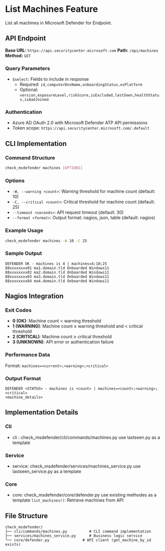# List Machines Feature

List all machines in Microsoft Defender for Endpoint.

## API Endpoint

**Base URL:** `https://api.securitycenter.microsoft.com`
**Path:** `/api/machines`
**Method:** `GET`

### Query Parameters
- `$select`: Fields to include in response
  - Required: `id,computerDnsName,onboardingStatus,osPlatform`
  - Optional: `version,exposureLevel,riskScore,isExcluded,lastSeen,healthStatus,isAadJoined`

### Authentication
- Azure AD OAuth 2.0 with Microsoft Defender ATP API permissions
- Token scope: `https://api.securitycenter.microsoft.com/.default`

## CLI Implementation

### Command Structure
```bash
check_msdefender machines [OPTIONS]
```

### Options
- `-W, --warning <count>`: Warning threshold for machine count (default: 10)
- `-C, --critical <count>`: Critical threshold for machine count (default: 25)
- `--timeout <seconds>`: API request timeout (default: 30)
- `--format <format>`: Output format: nagios, json, table (default: nagios)

### Example Usage
```bash
check_msdefender machines -W 10 -C 25
```

### Sample Output
```
DEFENDER OK - machines is 4 | machines=4;10;25
88xxxxxxxx01 ma1.domain.tld Onboarded Windows11
88xxxxxxxx02 ma2.domain.tld Onboarded Windows11
88xxxxxxxx03 ma3.domain.tld Onboarded Windows11
88xxxxxxxx04 ma4.domain.tld Onboarded Windows11
```

## Nagios Integration

### Exit Codes
- **0 (OK)**: Machine count < warning threshold
- **1 (WARNING)**: Machine count ≥ warning threshold and < critical threshold
- **2 (CRITICAL)**: Machine count ≥ critical threshold
- **3 (UNKNOWN)**: API error or authentication failure

### Performance Data
Format: `machines=<current>;<warning>;<critical>`

### Output Format
```
DEFENDER <STATUS> - machines is <count> | machines=<count>;<warning>;<critical>
<machine_details>
```

## Implementation Details

### Cli 
- cli : check_msdefender/cli/commands/machines.py
  use lastseen.py as a template

### Service 
- service:  check_msdefender/services/machines_service.py
  use lastseen_service.py as a template

### Core 
- core:  check_msdefender/core/defender.py
  use existing methodes as a template
  `list_machines()`: Retrieve machines from API


## File Structure
```
check_msdefender/
├── cli/commands/machines.py          # CLI command implementation
├── services/machines_service.py      # Business logic service
└── core/defender.py               # API client (get_machine_by_id exists)
```

